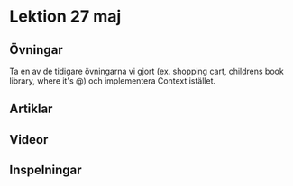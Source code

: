 # Lektion 27 maj

## Övningar

Ta en av de tidigare övningarna vi gjort (ex. shopping cart, childrens book library, where it's @) och implementera Context istället.

## Artiklar

## Videor

## Inspelningar